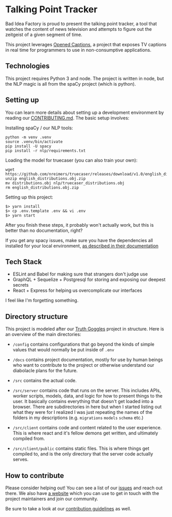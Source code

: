 # Talking Point Tracker

Bad Idea Factory is proud to present the talking point tracker, a tool that watches the content of news television and attempts to figure out the zeitgeist of a given segment of time.

This project leverages [Opened Captions](https://github.com/slifty/opened-captions), a project that exposes TV captions in real time for programmers to use in non-consumptive applications.

## Technologies

This project requires Python 3 and node.  The project is written in node, but the NLP magic is all from the spaCy project (which is python).

## Setting up

You can learn more details about setting up a development environment by reading our [CONTRIBUTING.md](CONTRIBUTING.md).  The basic setup involves:

Installing spaCy / our NLP tools:

```
python -m venv .venv
source .venv/bin/activate
pip install -U spacy
pip install -r nlp/requirements.txt
```

Loading the model for truecaser (you can also train your own):

```
wget https://github.com/nreimers/truecaser/releases/download/v1.0/english_distributions.obj.zip
unzip english_distributions.obj.zip
mv distributions.obj nlp/truecaser_distributions.obj
rm english_distributions.obj.zip
```

Setting up this project:

```
$> yarn install
$> cp .env.template .env && vi .env
$> yarn start
```

After you finish these steps, it probably won't actually work, but this is better than no documentation, right?

If you get any spacy issues, make sure you have the dependencies all installed for your local environment, [as described in their documentation](https://spacy.io/usage/)

## Tech Stack

- ESLint and Babel for making sure that strangers don't judge use
- GraphQL + Sequelize + Postgresql for storing and exposing our deepest secrets
- React + Express for helping us overcomplicate our interfaces

I feel like I'm forgetting something.

## Directory structure

This project is modeled after our [Truth Goggles](https://github.com/BadIdeaFactory/truthgoggles) project in structure.  Here is an overview of the main directories:

- `/config` contains configurations that go beyond the kinds of simple values that would normally be put inside of `.env`

- `/docs` contains project documentation, mostly for use by human beings who want to contribute to the projrect or otherwise understand our diabolacle plans for the future.

- `/src` contains the actual code.

- `/src/server` contains code that runs on the server.  This includes APIs, worker scripts, models, data, and logic for how to present things to the user.  It basically contains everything that doesn't get loaded into a browser.  There are subdirectories in here but when I started listing out what they were for I realized I was just repeating the names of the folders in my descriptions (e.g. `migrations` `models` `schema` etc.)

- `/src/client` contains code and content related to the user experience.  This is where react and it's fellow demons get written, and ultimately compiled from.
- `/src/client/public` contains static files.  This is where things get compiled to, and is the only directory that the server code actually serves.

## How to contribute

Please consider helping out!  You can see a list of our [issues](https://github.com/badideafactory/talking-point-tracker/issues) and reach out there.  We also have [a website](https://biffud.com) which you can use to get in touch with the project maintainers and join our community.

Be sure to take a look at our [contribution guidelines](CONTRIBUTING.md) as well.
